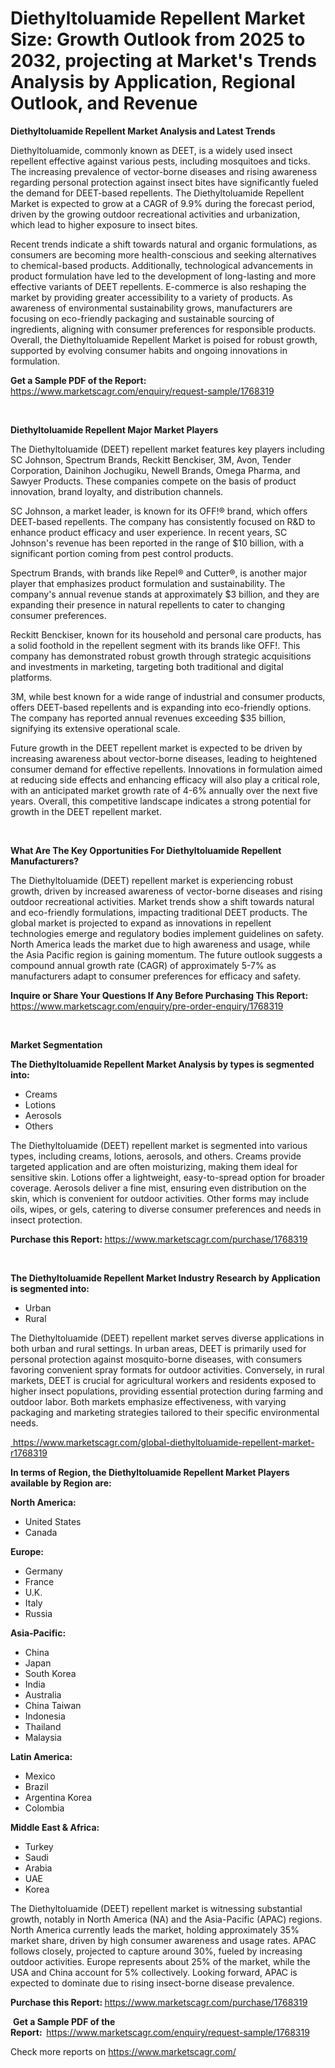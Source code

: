 <p><h1>Diethyltoluamide Repellent Market Size: Growth Outlook from 2025 to 2032, projecting at Market's Trends Analysis by Application, Regional Outlook, and Revenue</h1></p><p><strong>Diethyltoluamide Repellent Market Analysis and Latest Trends</strong></p>
<p><p>Diethyltoluamide, commonly known as DEET, is a widely used insect repellent effective against various pests, including mosquitoes and ticks. The increasing prevalence of vector-borne diseases and rising awareness regarding personal protection against insect bites have significantly fueled the demand for DEET-based repellents. The Diethyltoluamide Repellent Market is expected to grow at a CAGR of 9.9% during the forecast period, driven by the growing outdoor recreational activities and urbanization, which lead to higher exposure to insect bites.</p><p>Recent trends indicate a shift towards natural and organic formulations, as consumers are becoming more health-conscious and seeking alternatives to chemical-based products. Additionally, technological advancements in product formulation have led to the development of long-lasting and more effective variants of DEET repellents. E-commerce is also reshaping the market by providing greater accessibility to a variety of products. As awareness of environmental sustainability grows, manufacturers are focusing on eco-friendly packaging and sustainable sourcing of ingredients, aligning with consumer preferences for responsible products. Overall, the Diethyltoluamide Repellent Market is poised for robust growth, supported by evolving consumer habits and ongoing innovations in formulation.</p></p>
<p><strong>Get a Sample PDF of the Report:&nbsp;</strong> <a href="https://www.marketscagr.com/enquiry/request-sample/1768319?utm_campaign=3271&utm_medium=2&utm_source=Github&utm_content=ia&utm_term=03042025&utm_id=diethyltoluamide-repellent">https://www.marketscagr.com/enquiry/request-sample/1768319</a></p>
<p>&nbsp;</p>
<p><strong>Diethyltoluamide Repellent Major Market Players</strong></p>
<p><p>The Diethyltoluamide (DEET) repellent market features key players including SC Johnson, Spectrum Brands, Reckitt Benckiser, 3M, Avon, Tender Corporation, Dainihon Jochugiku, Newell Brands, Omega Pharma, and Sawyer Products. These companies compete on the basis of product innovation, brand loyalty, and distribution channels.</p><p>SC Johnson, a market leader, is known for its OFF!® brand, which offers DEET-based repellents. The company has consistently focused on R&D to enhance product efficacy and user experience. In recent years, SC Johnson's revenue has been reported in the range of $10 billion, with a significant portion coming from pest control products.</p><p>Spectrum Brands, with brands like Repel® and Cutter®, is another major player that emphasizes product formulation and sustainability. The company's annual revenue stands at approximately $3 billion, and they are expanding their presence in natural repellents to cater to changing consumer preferences.</p><p>Reckitt Benckiser, known for its household and personal care products, has a solid foothold in the repellent segment with its brands like OFF!. This company has demonstrated robust growth through strategic acquisitions and investments in marketing, targeting both traditional and digital platforms.</p><p>3M, while best known for a wide range of industrial and consumer products, offers DEET-based repellents and is expanding into eco-friendly options. The company has reported annual revenues exceeding $35 billion, signifying its extensive operational scale.</p><p>Future growth in the DEET repellent market is expected to be driven by increasing awareness about vector-borne diseases, leading to heightened consumer demand for effective repellents. Innovations in formulation aimed at reducing side effects and enhancing efficacy will also play a critical role, with an anticipated market growth rate of 4-6% annually over the next five years. Overall, this competitive landscape indicates a strong potential for growth in the DEET repellent market.</p></p>
<p>&nbsp;</p>
<p><strong>What Are The Key Opportunities For Diethyltoluamide Repellent Manufacturers?</strong></p>
<p><p>The Diethyltoluamide (DEET) repellent market is experiencing robust growth, driven by increased awareness of vector-borne diseases and rising outdoor recreational activities. Market trends show a shift towards natural and eco-friendly formulations, impacting traditional DEET products. The global market is projected to expand as innovations in repellent technologies emerge and regulatory bodies implement guidelines on safety. North America leads the market due to high awareness and usage, while the Asia Pacific region is gaining momentum. The future outlook suggests a compound annual growth rate (CAGR) of approximately 5-7% as manufacturers adapt to consumer preferences for efficacy and safety.</p></p>
<p><strong>Inquire or Share Your Questions If Any Before Purchasing This Report:</strong> <a href="https://www.marketscagr.com/enquiry/pre-order-enquiry/1768319?utm_campaign=3271&utm_medium=2&utm_source=Github&utm_content=ia&utm_term=03042025&utm_id=diethyltoluamide-repellent">https://www.marketscagr.com/enquiry/pre-order-enquiry/1768319</a></p>
<p>&nbsp;</p>
<p><strong>Market Segmentation</strong></p>
<p><strong>The Diethyltoluamide Repellent Market Analysis by types is segmented into:</strong></p>
<p><ul><li>Creams</li><li>Lotions</li><li>Aerosols</li><li>Others</li></ul></p>
<p><p>The Diethyltoluamide (DEET) repellent market is segmented into various types, including creams, lotions, aerosols, and others. Creams provide targeted application and are often moisturizing, making them ideal for sensitive skin. Lotions offer a lightweight, easy-to-spread option for broader coverage. Aerosols deliver a fine mist, ensuring even distribution on the skin, which is convenient for outdoor activities. Other forms may include oils, wipes, or gels, catering to diverse consumer preferences and needs in insect protection.</p></p>
<p><strong>Purchase this Report:&nbsp;</strong><a href="https://www.marketscagr.com/purchase/1768319?utm_campaign=3271&utm_medium=2&utm_source=Github&utm_content=ia&utm_term=03042025&utm_id=diethyltoluamide-repellent">https://www.marketscagr.com/purchase/1768319</a></p>
<p>&nbsp;</p>
<p><strong>The Diethyltoluamide Repellent Market Industry Research by Application is segmented into:</strong></p>
<p><ul><li>Urban</li><li>Rural</li></ul></p>
<p><p>The Diethyltoluamide (DEET) repellent market serves diverse applications in both urban and rural settings. In urban areas, DEET is primarily used for personal protection against mosquito-borne diseases, with consumers favoring convenient spray formats for outdoor activities. Conversely, in rural markets, DEET is crucial for agricultural workers and residents exposed to higher insect populations, providing essential protection during farming and outdoor labor. Both markets emphasize effectiveness, with varying packaging and marketing strategies tailored to their specific environmental needs.</p></p>
<p><a href="https://www.marketscagr.com/global-diethyltoluamide-repellent-market-r1768319?utm_campaign=3271&utm_medium=2&utm_source=Github&utm_content=ia&utm_term=03042025&utm_id=diethyltoluamide-repellent">&nbsp;https://www.marketscagr.com/global-diethyltoluamide-repellent-market-r1768319</a></p>
<p><strong>In terms of Region, the Diethyltoluamide Repellent Market Players available by Region are:</strong></p>
<p>
    <p> <strong> North America: </strong>
        <ul>
            <li>United States</li>
            <li>Canada</li>
        </ul>
        </p> 
    <p> <strong> Europe: </strong>
        <ul>
            <li>Germany</li>
            <li>France</li>
            <li>U.K.</li>
            <li>Italy</li>
            <li>Russia</li>
        </ul>
        </p> 
    <p> <strong> Asia-Pacific: </strong>
        <ul>
            <li>China</li>
            <li>Japan</li>
            <li>South Korea</li>
            <li>India</li>
            <li>Australia</li>
            <li>China Taiwan</li>
            <li>Indonesia</li>
            <li>Thailand</li>
            <li>Malaysia</li>
        </ul>
        </p> 
    <p> <strong> Latin America: </strong>
        <ul>
            <li>Mexico</li>
            <li>Brazil</li>
            <li>Argentina Korea</li>
            <li>Colombia</li>
        </ul>
        </p> 
    <p> <strong> Middle East & Africa: </strong>
        <ul>
            <li>Turkey</li>
            <li>Saudi</li>
            <li>Arabia</li>
            <li>UAE</li>
            <li>Korea</li>
        </ul>
    </p>
    </p>
<p><p>The Diethyltoluamide (DEET) repellent market is witnessing substantial growth, notably in North America (NA) and the Asia-Pacific (APAC) regions. North America currently leads the market, holding approximately 35% market share, driven by high consumer awareness and usage rates. APAC follows closely, projected to capture around 30%, fueled by increasing outdoor activities. Europe represents about 25% of the market, while the USA and China account for 5% collectively. Looking forward, APAC is expected to dominate due to rising insect-borne disease prevalence.</p></p>
<p><strong>Purchase this Report: </strong><a href="https://www.marketscagr.com/purchase/1768319?utm_campaign=3271&utm_medium=2&utm_source=Github&utm_content=ia&utm_term=03042025&utm_id=diethyltoluamide-repellent">https://www.marketscagr.com/purchase/1768319</a></p>
<p>&nbsp;<strong>Get a Sample PDF of the Report:&nbsp;&nbsp;</strong><a href="https://www.marketscagr.com/enquiry/request-sample/1768319?utm_campaign=3271&utm_medium=2&utm_source=Github&utm_content=ia&utm_term=03042025&utm_id=diethyltoluamide-repellent">https://www.marketscagr.com/enquiry/request-sample/1768319</a></p>
<p><strong></strong></p>
<p>Check more reports on <a href="https://www.marketscagr.com/?utm_campaign=3271&utm_medium=2&utm_source=Github&utm_content=ia&utm_term=03042025&utm_id=diethyltoluamide-repellent">https://www.marketscagr.com/</a></p>